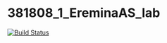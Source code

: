 # 381808_1_EreminaAS_lab

[![Build Status](https://travis-ci.org/mokinniloy/381808_1_EreminaAS_lab.svg?branch=master)](https://travis-ci.org/mokinniloy/381808_1_EreminaAS_lab)